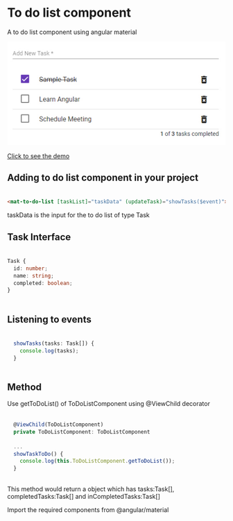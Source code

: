 # To do list component
A to do list component using angular material

<p align="center">
    <img  alt="To-Do-List" src="img/todolist.png" class="img-responsive">
</p>

[Click to see the demo](https://angular-material-todolist-2rug3q.stackblitz.io)



## Adding to do list component in your project

```html

<mat-to-do-list [taskList]="taskData" (updateTask)="showTasks($event)"></mat-to-do-list>

```
taskData is the input for the to do list of type Task

## Task Interface
```typescript

Task {
  id: number;
  name: string;
  completed: boolean;
}
  
```

## Listening to events
```typescript

  showTasks(tasks: Task[]) {
    console.log(tasks);
  }
  
```
## Method
Use getToDoList() of ToDoListComponent using @ViewChild decorator

```typescript

  @ViewChild(ToDoListComponent)
  private ToDoListComponent: ToDoListComponent
  
  ...
  showTaskToDo() {
    console.log(this.ToDoListComponent.getToDoList());
  }
    
```
This method would return a object which has tasks:Task[], completedTasks:Task[] and inCompletedTasks:Task[]

Import the required components from @angular/material 

